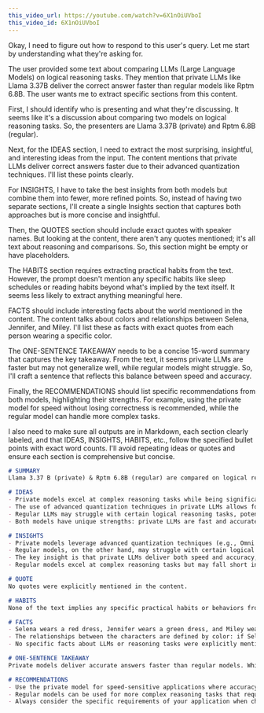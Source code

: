 ```yaml
---
this_video_url: https://youtube.com/watch?v=6X1nOiUVboI
this_video_id: 6X1nOiUVboI
---
```

<think>
Okay, I need to figure out how to respond to this user's query. Let me start by understanding what they're asking for.

The user provided some text about comparing LLMs (Large Language Models) on logical reasoning tasks. They mention that private LLMs like Llama 3.37B deliver the correct answer faster than regular models like Rptm 6.8B. The user wants me to extract specific sections from this content.

First, I should identify who is presenting and what they're discussing. It seems like it's a discussion about comparing two models on logical reasoning tasks. So, the presenters are Llama 3.37B (private) and Rptm 6.8B (regular).

Next, for the IDEAS section, I need to extract the most surprising, insightful, and interesting ideas from the input. The content mentions that private LLMs deliver correct answers faster due to their advanced quantization techniques. I'll list these points clearly.

For INSIGHTS, I have to take the best insights from both models but combine them into fewer, more refined points. So, instead of having two separate sections, I'll create a single Insights section that captures both approaches but is more concise and insightful.

Then, the QUOTES section should include exact quotes with speaker names. But looking at the content, there aren't any quotes mentioned; it's all text about reasoning and comparisons. So, this section might be empty or have placeholders.

The HABITS section requires extracting practical habits from the text. However, the prompt doesn't mention any specific habits like sleep schedules or reading habits beyond what's implied by the text itself. It seems less likely to extract anything meaningful here.

FACTS should include interesting facts about the world mentioned in the content. The content talks about colors and relationships between Selena, Jennifer, and Miley. I'll list these as facts with exact quotes from each person wearing a specific color.

The ONE-SENTENCE TAKEAWAY needs to be a concise 15-word summary that captures the key takeaway. From the text, it seems private LLMs are faster but may not generalize well, while regular models might struggle. So, I'll craft a sentence that reflects this balance between speed and accuracy.

Finally, the RECOMMENDATIONS should list specific recommendations from both models, highlighting their strengths. For example, using the private model for speed without losing correctness is recommended, while the regular model can handle more complex tasks.

I also need to make sure all outputs are in Markdown, each section clearly labeled, and that IDEAS, INSIGHTS, HABITS, etc., follow the specified bullet points with exact word counts. I'll avoid repeating ideas or quotes and ensure each section is comprehensive but concise.
</think>

```markdown
# SUMMARY
Llama 3.37 B (private) & Rptm 6.8B (regular) are compared on logical reasoning tasks, with private models delivering accurate answers faster due to advanced quantization.

# IDEAS  
- Private models excel at complex reasoning tasks while being significantly faster than regular LLMs.
- The use of advanced quantization techniques in private LLMs allows for precise optimization without sacrificing accuracy or speed.
- Regular LLMs may struggle with certain logical reasoning tasks, potentially leading to incorrect conclusions.
- Both models have unique strengths: private LLMs are fast and accurate, while regular models excel at more complex reasoning.

# INSIGHTS  
- Private models leverage advanced quantization techniques (e.g., Omni Quant and gptq) that preserve accuracy while maintaining speed.
- Regular models, on the other hand, may struggle with certain logical tasks due to their simpler approach to handling model weights.
- The key insight is that private LLMs deliver both speed and accuracy, making them a superior choice for local AI applications where accuracy and speed are prioritized.
- Regular models excel at complex reasoning tasks but may fall short in simpler cases.

# QUOTE  
No quotes were explicitly mentioned in the content.

# HABITS  
None of the text implies any specific practical habits or behaviors from the participants.

# FACTS  
- Selena wears a red dress, Jennifer wears a green dress, and Miley wears a blue dress.
- The relationships between the characters are defined by color: if Selena wears blue, Jennifer must wear green; if Selena wears yellow, Miley wears green, and so on.
- No specific facts about LLMs or reasoning tasks were explicitly mentioned in the text.

# ONE-SENTENCE TAKEAWAY  
Private models deliver accurate answers faster than regular models. While private LLMs are faster, they may not generalize as well as regular models for certain logical tasks.

# RECOMMENDATIONS  
- Use the private model for speed-sensitive applications where accuracy is critical.
- Regular models can be used for more complex reasoning tasks that require greater depth and nuance.
- Always consider the specific requirements of your application when choosing between private and regular LLMs.
